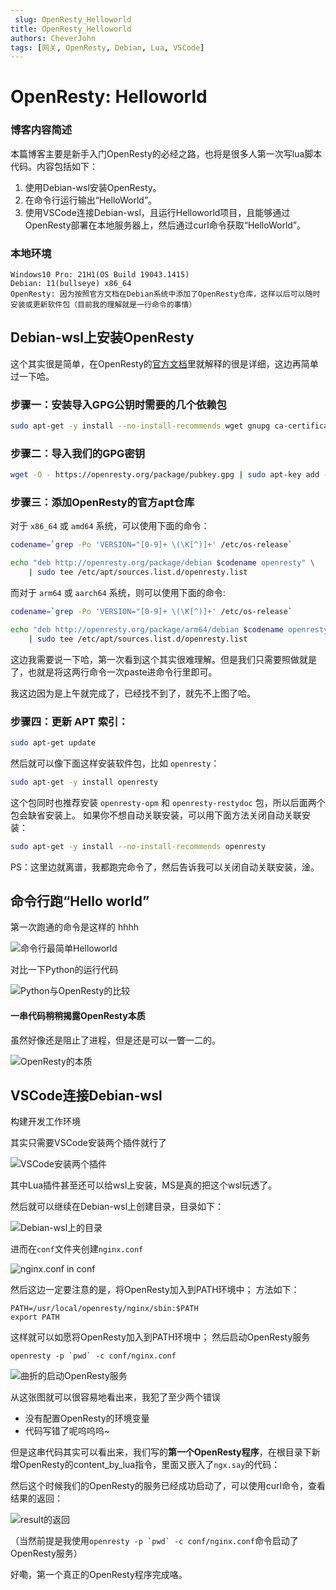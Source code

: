 ```yaml
---
 slug: OpenResty_Helloworld
title: OpenResty_Helloworld
authors: CheverJohn
tags: [网关, OpenResty, Debian, Lua, VSCode]
---
```

# OpenResty: Helloworld

### 博客内容简述

本篇博客主要是新手入门OpenResty的必经之路，也将是很多人第一次写lua脚本代码。内容包括如下：

1. 使用Debian-wsl安装OpenResty。
2. 在命令行运行输出“HelloWorld”。
3. 使用VSCode连接Debian-wsl，且运行Helloworld项目，且能够通过OpenResty部署在本地服务器上，然后通过curl命令获取“HelloWorld”。

### 本地环境

```Text
Windows10 Pro: 21H1(OS Build 19043.1415)
Debian: 11(bullseye) x86_64
OpenResty: 因为按照官方文档在Debian系统中添加了OpenResty仓库，这样以后可以随时安装或更新软件包（目前我的理解就是一行命令的事情）
```



## Debian-wsl上安装OpenResty

这个其实很是简单，在OpenResty的[官方文档](https://openresty.org/cn/linux-packages.html#debian)里就解释的很是详细，这边再简单过一下哈。

### 步骤一：安装导入GPG公钥时需要的几个依赖包

```bash
sudo apt-get -y install --no-install-recommends wget gnupg ca-certificates
```



### 步骤二：导入我们的GPG密钥

```bash
wget -O - https://openresty.org/package/pubkey.gpg | sudo apt-key add -
```



### 步骤三：添加OpenResty的官方apt仓库

对于 `x86_64` 或 `amd64` 系统，可以使用下面的命令：

```bash
codename=`grep -Po 'VERSION="[0-9]+ \(\K[^)]+' /etc/os-release`

echo "deb http://openresty.org/package/debian $codename openresty" \
    | sudo tee /etc/apt/sources.list.d/openresty.list
```

而对于 `arm64` 或 `aarch64` 系统，则可以使用下面的命令:

```bash
codename=`grep -Po 'VERSION="[0-9]+ \(\K[^)]+' /etc/os-release`

echo "deb http://openresty.org/package/arm64/debian $codename openresty" \
    | sudo tee /etc/apt/sources.list.d/openresty.list
```

这边我需要说一下哈，第一次看到这个其实很难理解。但是我们只需要照做就是了，也就是将这两行命令一次paste进命令行里即可。

我这边因为是上午就完成了，已经找不到了，就先不上图了哈。



### 步骤四：更新 APT 索引：

```bash
sudo apt-get update
```

然后就可以像下面这样安装软件包，比如 `openresty`：

```bash
sudo apt-get -y install openresty
```

这个包同时也推荐安装 `openresty-opm` 和 `openresty-restydoc` 包，所以后面两个包会缺省安装上。 如果你不想自动关联安装，可以用下面方法关闭自动关联安装：

```bash
sudo apt-get -y install --no-install-recommends openresty
```

PS：这里边就离谱，我都跑完命令了，然后告诉我可以关闭自动关联安装，淦。

## 命令行跑“Hello world”

第一次跑通的命令是这样的 hhhh

![命令行最简单Helloworld](http://cdn.mr8god.cn/img/image-20220110210916098.png)



对比一下Python的运行代码

![Python与OpenResty的比较](http://cdn.mr8god.cn/img/image-20220110211256448.png)



#### 一串代码稍稍揭露OpenResty本质

虽然好像还是阻止了进程，但是还是可以一瞥一二的。

![OpenResty的本质](http://cdn.mr8god.cn/img/image-20220110212231616.png)

## VSCode连接Debian-wsl

构建开发工作环境

其实只需要VSCode安装两个插件就行了

![VSCode安装两个插件](http://cdn.mr8god.cn/img/image-20220110212449822.png)

其中Lua插件甚至还可以给wsl上安装，MS是真的把这个wsl玩透了。

然后就可以继续在Debian-wsl上创建目录，目录如下：

![Debian-wsl上的目录](http://cdn.mr8god.cn/img/image-20220110212655342.png)

进而在```conf```文件夹创建```nginx.conf```

![nginx.conf in conf](http://cdn.mr8god.cn/img/image-20220110212740813.png)



然后这边一定要注意的是，将OpenResty加入到PATH环境中；
方法如下：

```shell
PATH=/usr/local/openresty/nginx/sbin:$PATH
export PATH
```

这样就可以如愿将OpenResty加入到PATH环境中；
然后启动OpenResty服务

```shell
openresty -p `pwd` -c conf/nginx.conf
```

![曲折的启动OpenResty服务](http://cdn.mr8god.cn/img/image-20220110213341006.png)

从这张图就可以很容易地看出来，我犯了至少两个错误

- 没有配置OpenResty的环境变量
- 代码写错了呢呜呜呜~

但是这串代码其实可以看出来，我们写的**第一个OpenResty程序**，在根目录下新增OpenResty的content_by_lua指令，里面又嵌入了```ngx.say```的代码：

然后这个时候我们的OpenResty的服务已经成功启动了，可以使用curl命令，查看结果的返回：

![result的返回](http://cdn.mr8god.cn/img/image-20220110213845023.png)

（当然前提是我使用```openresty -p `pwd` -c conf/nginx.conf```命令启动了OpenResty服务）

好嘞，第一个真正的OpenResty程序完成咯。